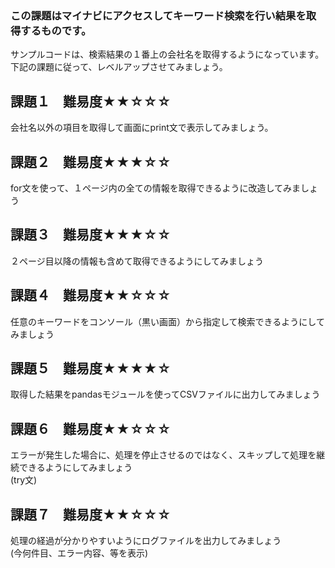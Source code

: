 ### この課題はマイナビにアクセスしてキーワード検索を行い結果を取得するものです。

サンプルコードは、検索結果の１番上の会社名を取得するようになっています。
下記の課題に従って、レベルアップさせてみましょう。

## 課題１　難易度★★☆☆☆
会社名以外の項目を取得して画面にprint文で表示してみましょう。

## 課題２　難易度★★★☆☆
for文を使って、１ページ内の全ての情報を取得できるように改造してみましょう

## 課題３　難易度★★★☆☆
２ページ目以降の情報も含めて取得できるようにしてみましょう

## 課題４　難易度★★☆☆☆
任意のキーワードをコンソール（黒い画面）から指定して検索できるようにしてみましょう

## 課題５　難易度★★★★☆
取得した結果をpandasモジュールを使ってCSVファイルに出力してみましょう

## 課題６　難易度★★☆☆☆
エラーが発生した場合に、処理を停止させるのではなく、スキップして処理を継続できるようにしてみましょう<br>
(try文)

## 課題７　難易度★★☆☆☆
処理の経過が分かりやすいようにログファイルを出力してみましょう<br>
(今何件目、エラー内容、等を表示)